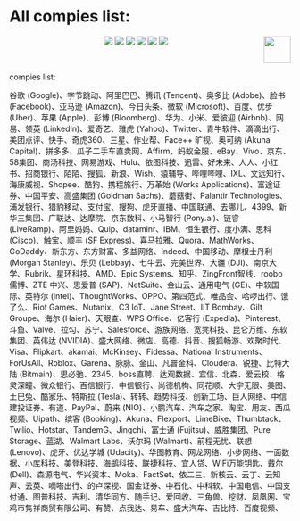 # All compies list:
<p align="center">
    <a href="https://github.com/elegantcoin/All_Leetcode_Q_20190610"><img src="https://img.shields.io/badge/status-updating-brightgreen.svg"></a>
    <a href="https://github.com/python/cpython"><img src="https://img.shields.io/badge/Python-3.7-FF1493.svg"></a>
    <a href="https://github.com/elegantcoin/All_Leetcode_Q_20190610"><img src="https://img.shields.io/badge/platform-Windows%7CLinux%7CmacOS-660066.svg"></a>
    <a href="https://opensource.org/licenses/mit-license.php"><img src="https://badges.frapsoft.com/os/mit/mit.svg"></a>
    <a href="https://github.com/elegantcoin/All_Leetcode_Q_20190610/stargazers"><img src="https://img.shields.io/github/stars/elegantcoin/All_Leetcode_Q_20190610.svg?logo=github"></a>
    <a href="https://github.com/elegantcoin/All_Leetcode_Q_20190610/network/members"><img src="https://img.shields.io/github/forks/elegantcoin/All_Leetcode_Q_20190610.svg?color=blue&logo=github"></a>
    <a href="https://www.python.org/"><img src="https://upload.wikimedia.org/wikipedia/commons/c/c3/Python-logo-notext.svg" align="right" height="48" width="48" ></a>
</p>
<br />

compies list:

谷歌 (Google)、字节跳动、阿里巴巴、腾讯 (Tencent)、奥多比 (Adobe)、脸书 (Facebook)、亚马逊 (Amazon)、今日头条、微软 (Microsoft)、百度、优步 (Uber)、苹果 (Apple)、彭博 (Bloomberg)、华为、小米、爱彼迎 (Airbnb)、网易、领英 (LinkedIn)、爱奇艺、雅虎 (Yahoo)、Twitter、青牛软件、滴滴出行、美团点评、快手、奇虎360、三星、作业帮、Face++ 旷视、奥可纳 (Akuna Capital)、拼多多、瓜子二手车直卖网、Affirm、蚂蚁金服、eBay、Vivo、京东、58集团、商汤科技、网易游戏、Hulu、依图科技、迅雷、好未来、人人、小红书、招商银行、陌陌、搜狐、新浪、Wish、猿辅导、哔哩哔哩、IXL、文远知行、海康威视、Shopee、酷狗、携程旅行、万革始 (Works Applications)、富途证券、中国平安、高盛集团 (Goldman Sachs)、蘑菇街、Palantir Technologies、浦发银行、猎豹移动、支付宝、搜狗、虎牙直播、中国联通、去哪儿、4399、新华三集团、广联达、达摩院、京东数科、小马智行 (Pony.ai)、链睿 (LiveRamp)、阿里妈妈、Quip、dataminr、IBM、恒生银行、度小满、思科 (Cisco)、触宝、顺丰 (SF Express)、喜马拉雅、Quora、MathWorks、GoDaddy、新东方、东方财富、多益网络、Indeed、中国移动、摩根士丹利 (Morgan Stanley)、乐贝 (Lebbay)、七牛云、完美世界、大疆 (DJI)、南京大学、Rubrik、星环科技、AMD、Epic Systems、知乎、ZingFront智线、roobo 儒博、ZTE 中兴、思爱普 (SAP)、NetSuite、金山云、通用电气 (GE)、中软国际、英特尔 (intel)、ThoughtWorks、OPPO、第四范式、唯品会、哈啰出行、饿了么、Riot Games、Nutanix、C3 IoT、Jane Street、IIT Bombay、Gilt Groupe、海尔 (Haier)、天眼查、WPS Office、亿客行 (Expedia)、Pinterest、斗鱼、Valve、拉勾、苏宁、Salesforce、游族网络、宽凳科技、昆仑万维、东软集团、英伟达 (NVIDIA)、盛大网络、微店、高德、抖音、搜狐畅游、欢聚时代、Visa、Flipkart、akamai、McKinsey、Fidessa、National Instruments、ForUsAll、Roblox、Garena、脉脉、金山、凡普金科、Cloudera、锐捷、比特大陆 (Bitmain)、思必驰、2345、boss直聘、达观数据、宜信、北森、爱云校、格灵深瞳、微众银行、百信银行、中信银行、尚德机构、同花顺、大宇无限、美图、土巴兔、酷家乐、特斯拉 (Tesla)、转转、趋势科技、创新工场、巨人网络、中信建投证券、有道、PayPal、蔚来 (NIO)、小鹏汽车、汽车之家、淘宝、用友、西瓜视频、Uipath、缤客 (Booking)、Akuna、Flexport、LimeBike、Thumbtack、Twilio、Hotstar、TandemG、Jingchi、富士通 (Fujitsu)、威胜集团、Pure Storage、蓝湖、Walmart Labs、沃尔玛 (Walmart)、前程无忧、联想 (Lenovo)、虎牙、优达学城 (Udacity)、华图教育、网龙网络、小步网络、一面数据、小库科技、美登科技、海鹚科技、联捷科技、宜人贷、WiFi万能钥匙、戴尔 (Dell)、森源电气、华兴资本、Moka、FactSet、依二三、新核云、云丁、云知声、云英、嘀嗒出行、的卢深视、国金证券、中石化、中科软、中国电信、中国支付通、图普科技、吉利、清华同方、随手记、爱回收、三角兽、挖财、凤凰网、宝鸡市隽祥商贸有限公司、有赞、点我达、易车、盛大汽车、吉比特、百度视频、
